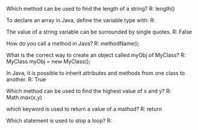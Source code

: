 Which method can be used to find the length of a string?
R: length()

To declare an array in Java, define the variable type with:
R: 

The value of a string variable can be surrounded by single quotes.
R: False

How do you call a method in Java?
R: methodName();

What is the correct way to create an object called myObj of MyClass?
R: MyClass myObj = new MyClass();

In Java, it is possible to inherit attributes and methods from one class to another.
R: True

Which method can be used to find the highest value of x and y?
R: Math.max(x,y)

which keyword is used to return a value of a mathod?
R: return

Which statement is used to stop a loop?
R: